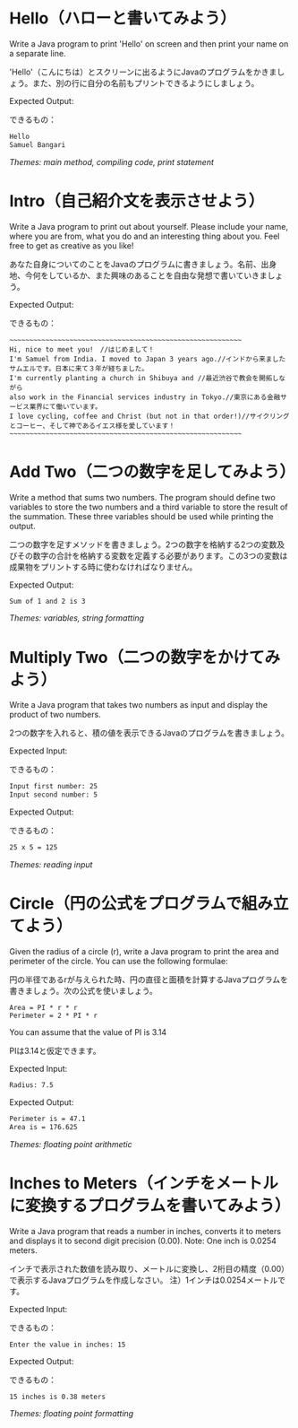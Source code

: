 # Hello（ハローと書いてみよう）

Write a Java program to print 'Hello' on screen and then print your name on a separate line.

'Hello'（こんにちは）とスクリーンに出るようにJavaのプログラムをかきましょう。また、別の行に自分の名前もプリントできるようにしましょう。

Expected Output:

できるもの：

```bash
Hello
Samuel Bangari
```

_Themes: main method, compiling code, print statement_

# Intro（自己紹介文を表示させよう）

Write a Java program to print out about yourself. Please include your name, where you are from, what you do and an interesting thing about you. Feel free to get as creative as you like!

あなた自身についてのことをJavaのプログラムに書きましょう。名前、出身地、今何をしているか、また興味のあることを自由な発想で書いていきましょう。

Expected Output:

できるもの：

```
~~~~~~~~~~~~~~~~~~~~~~~~~~~~~~~~~~~~~~~~~~~~~~~~~~~~~~~~~~
Hi, nice to meet you!　//はじめまして！
I'm Samuel from India. I moved to Japan 3 years ago.//インドから来ましたサムエルです。日本に来て３年が経ちました。
I'm currently planting a church in Shibuya and //最近渋谷で教会を開拓しながら
also work in the Financial services industry in Tokyo.//東京にある金融サービス業界にて働いています。
I love cycling, coffee and Christ (but not in that order!)//サイクリングとコーヒー、そして神であるイエス様を愛しています！
~~~~~~~~~~~~~~~~~~~~~~~~~~~~~~~~~~~~~~~~~~~~~~~~~~~~~~~~~~
```

# Add Two（二つの数字を足してみよう）

Write a method that sums two numbers. The program should define two variables to store the two numbers and a third variable to store the result of the summation. These three variables should be used while printing the output.

二つの数字を足すメソッドを書きましょう。2つの数字を格納する2つの変数及びその数字の合計を格納する変数を定義する必要があります。この3つの変数は成果物をプリントする時に使わなければなりません。

Expected Output:

```bash
Sum of 1 and 2 is 3
```

_Themes: variables, string formatting_

# Multiply Two（二つの数字をかけてみよう）

Write a Java program that takes two numbers as input and display the product of two numbers.

2つの数字を入れると、積の値を表示できるJavaのプログラムを書きましょう。

Expected Input:

できるもの：

```bash
Input first number: 25
Input second number: 5
```

Expected Output:

できるもの：

```bash
25 x 5 = 125
```

_Themes: reading input_

# Circle（円の公式をプログラムで組み立てよう）

Given the radius of a circle (r), write a Java program to print the area and perimeter of the circle. You can use the following formulae:

円の半径であるrが与えられた時、円の直径と面積を計算するJavaプログラムを書きましょう。次の公式を使いましょう。

```
Area = PI * r * r
Perimeter = 2 * PI * r
```

You can assume that the value of PI is 3.14

PIは3.14と仮定できます。

Expected Input:

```bash
Radius: 7.5
```

Expected Output:

```bash
Perimeter is = 47.1
Area is = 176.625
```

_Themes: floating point arithmetic_

# Inches to Meters（インチをメートルに変換するプログラムを書いてみよう）

Write a Java program that reads a number in inches, converts it to meters and displays it to second digit precision (0.00).
Note: One inch is 0.0254 meters.


インチで表示された数値を読み取り、メートルに変換し、2桁目の精度（0.00）で表示するJavaプログラムを作成しなさい。
注）1インチは0.0254メートルです。

Expected Input:

できるもの：

```
Enter the value in inches: 15
```

Expected Output:

できるもの：

```bash
15 inches is 0.38 meters
```

_Themes: floating point formatting_

